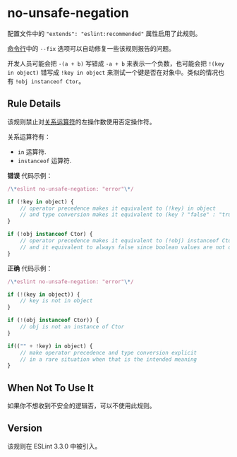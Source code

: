 # no-unsafe-negation

配置文件中的 `"extends": "eslint:recommended"` 属性启用了此规则。

[命令行](https://cn.eslint.org/docs/user-guide/command-line-interface#fixing-problems)中的 `--fix` 选项可以自动修复一些该规则报告的问题。

开发人员可能会把 `-(a + b)` 写错成 `-a + b` 来表示一个负数，也可能会把 `!(key in object)` 错写成 `!key in object` 来测试一个键是否在对象中。类似的情况也有 `!obj instanceof Ctor`。

Rule Details[](#rule-details)
-----------------------------

该规则禁止对[关系运算符](https://developer.mozilla.org/en/docs/Web/JavaScript/Guide/Expressions_and_Operators#Relational_operators)的左操作数使用否定操作符。

关系运算符有：

*   `in` 运算符.
*   `instanceof` 运算符.

**错误** 代码示例：

``` js
/\*eslint no-unsafe-negation: "error"\*/

if (!key in object) {
    // operator precedence makes it equivalent to (!key) in object
    // and type conversion makes it equivalent to (key ? "false" : "true") in object
}

if (!obj instanceof Ctor) {
    // operator precedence makes it equivalent to (!obj) instanceof Ctor
    // and it equivalent to always false since boolean values are not objects.
}


```

**正确** 代码示例：

``` js
/\*eslint no-unsafe-negation: "error"\*/

if (!(key in object)) {
    // key is not in object
}

if (!(obj instanceof Ctor)) {
    // obj is not an instance of Ctor
}

if(("" + !key) in object) {
    // make operator precedence and type conversion explicit
    // in a rare situation when that is the intended meaning
}


```

When Not To Use It[](#when-not-to-use-it)
-----------------------------------------

如果你不想收到不安全的逻辑否，可以不使用此规则。

Version[](#version)
-------------------

该规则在 ESLint 3.3.0 中被引入。
